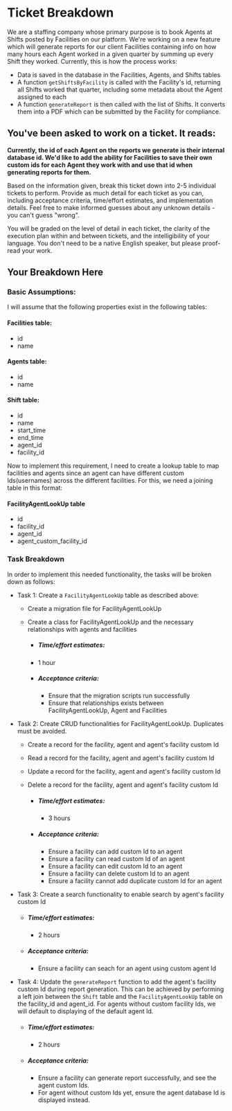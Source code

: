 # Ticket Breakdown
We are a staffing company whose primary purpose is to book Agents at Shifts posted by Facilities on our platform. We're working on a new feature which will generate reports for our client Facilities containing info on how many hours each Agent worked in a given quarter by summing up every Shift they worked. Currently, this is how the process works:

- Data is saved in the database in the Facilities, Agents, and Shifts tables
- A function `getShiftsByFacility` is called with the Facility's id, returning all Shifts worked that quarter, including some metadata about the Agent assigned to each
- A function `generateReport` is then called with the list of Shifts. It converts them into a PDF which can be submitted by the Facility for compliance.

## You've been asked to work on a ticket. It reads:

**Currently, the id of each Agent on the reports we generate is their internal database id. We'd like to add the ability for Facilities to save their own custom ids for each Agent they work with and use that id when generating reports for them.**


Based on the information given, break this ticket down into 2-5 individual tickets to perform. Provide as much detail for each ticket as you can, including acceptance criteria, time/effort estimates, and implementation details. Feel free to make informed guesses about any unknown details - you can't guess "wrong".


You will be graded on the level of detail in each ticket, the clarity of the execution plan within and between tickets, and the intelligibility of your language. You don't need to be a native English speaker, but please proof-read your work.

## Your Breakdown Here

### Basic Assumptions:
I will assume that the following properties exist in the following tables:

#### Facilities table:
 - id
 - name

#### Agents table:
- id
- name

#### Shift table:
- id
- name
- start_time
- end_time
- agent_id
- facility_id

Now to implement this requirement, I need to create a lookup table to map facilities and agents since an agent can have different custom Ids(usernames) across the different facilities. For this, we need a joining table in this format:

#### FacilityAgentLookUp table
- id
- facility_id
- agent_id
- agent_custom_facility_id


### Task Breakdown
In order to implement this needed functionality, the tasks will be broken down as follows:

- Task 1: Create a `FacilityAgentLookUp` table as described above:
    * Create a migration file for FacilityAgentLookUp
    * Create a class for FacilityAgentLookUp and the necessary relationships with agents and facilities

        - ##### Time/effort estimates:
        * 1 hour

        - ##### Acceptance criteria: 
            * Ensure that the migration scripts run successfully
            * Ensure that relationships exists between FacilityAgentLookUp, Agent and Facilities
        

- Task 2: Create CRUD functionalities for FacilityAgentLookUp. Duplicates must be avoided.
    * Create a record for the facility, agent and agent's facility custom Id
    * Read a record for the facility, agent and agent's facility custom Id
    * Update a record for the facility, agent and agent's facility custom Id
    * Delete a record for the facility, agent and agent's facility custom Id

        - ##### Time/effort estimates:
            * 3 hours

        - ##### Acceptance criteria: 
            * Ensure a facility can add custom Id to an agent
            * Ensure a facility can read custom Id of an agent
            * Ensure a facility can edit custom Id to an agent
            * Ensure a facility can delete custom Id to an agent
            * Ensure a facility cannot add duplicate custom Id for an agent
             

- Task 3: Create a search functionality to enable search by agent's facility custom Id

    - ##### Time/effort estimates:
        * 2 hours

    - ##### Acceptance criteria: 
        * Ensure a facility can seach for an agent using custom agent Id
        

- Task 4: Update the `generateReport` function to add the agent's facility custom Id during report generation. This can be achieved by performing a left join between the `Shift` table and the `FacilityAgentLookUp` table on the facility_id and agent_id. For agents without custom facility Ids, we will default to displaying of the default agent Id.

    * ##### Time/effort estimates:
        * 2 hours

    - ##### Acceptance criteria: 
        * Ensure a facility can generate report successfully, and see the agent custom Ids.
        * For agent without custom Ids yet, ensure the agent database Id is displayed instead.





